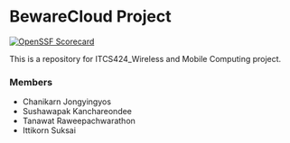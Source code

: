 # BewareCloud Project
[![OpenSSF Scorecard](https://api.scorecard.dev/projects/github.com/beenayaknon/2024-BewareCloud/badge)](https://scorecard.dev/viewer/?uri=github.com/beenayaknon/2024-BewareCloud)

This is a repository for ITCS424_Wireless and Mobile Computing project.

### Members
- Chanikarn Jongyingyos
- Sushawapak Kanchareondee
- Tanawat Raweepachwarathon
- Ittikorn Suksai

